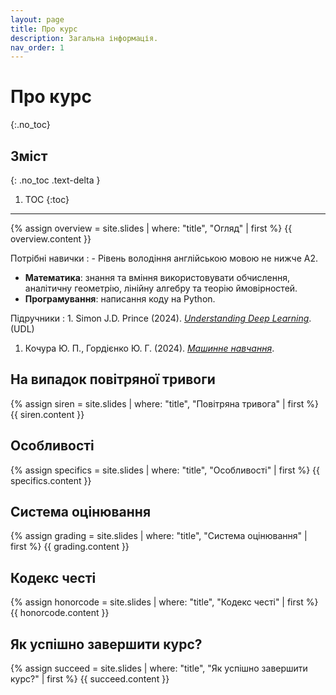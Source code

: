 ```yaml
---
layout: page
title: Про курс
description: Загальна інформація.
nav_order: 1
---
```


# Про курс
{:.no_toc}

## Зміст
{: .no_toc .text-delta }

1. TOC
{:toc}

---

{% assign overview = site.slides | where: "title", "Огляд" | first %}
{{ overview.content }}


Потрiбнi навички
: - Рівень володіння англійською мовою не нижче А2.
- **Математика**: знання та вміння використовувати обчислення, аналітичну геометрію, лінійну алгебру та теорію ймовірностей.
- **Програмування**: написання коду на Python.

Підручники
: 1. Simon J.D. Prince (2024). [*Understanding Deep Learning*](https://udlbook.github.io/udlbook/). (UDL)
1. Кочура Ю. П., Гордієнко Ю. Г. (2024). [*Машинне навчання*](https://github.com/dml-book/dml/releases/download/v0.1.3/main.pdf).


## На випадок повітряної тривоги
{% assign siren = site.slides | where: "title", "Повітряна тривога" | first %}
{{ siren.content }}

## Особливостi
{% assign specifics = site.slides | where: "title", "Особливостi" | first %}
{{ specifics.content }}

## Система оцiнювання
{% assign grading = site.slides | where: "title", "Система оцiнювання" | first %}
{{ grading.content }}


## Кодекс честi
{% assign honorcode = site.slides | where: "title", "Кодекс честi" | first %}
{{ honorcode.content }}


## Як успішно завершити курс?
{% assign succeed = site.slides | where: "title", "Як успішно завершити курс?" | first %}
{{ succeed.content }}